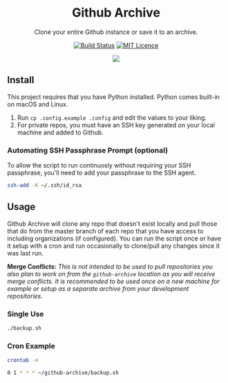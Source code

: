 <div align="center">

# Github Archive

Clone your entire Github instance or save it to an archive.

[![Build Status](https://travis-ci.org/Justintime50/github-archive.svg?branch=master)](https://travis-ci.org/Justintime50/github-archive)
[![MIT Licence](https://badges.frapsoft.com/os/mit/mit.svg?v=103)](https://opensource.org/licenses/mit-license.php)

<img src="assets/showcase.gif">

</div>

## Install

This project requires that you have Python installed. Python comes built-in on macOS and Linux.

1. Run `cp .config.example .config` and edit the values to your liking.
1. For private repos, you must have an SSH key generated on your local machine and added to Github.

### Automating SSH Passphrase Prompt (optional)

To allow the script to run continuosly without requiring your SSH passphrase, you'll need to add your passphrase to the SSH agent.

```bash
ssh-add -K ~/.ssh/id_rsa
```

## Usage

Github Archive will clone any repo that doesn't exist locally and pull those that do from the master branch of each repo that you have access to including organizations (if configured). You can run the script once or have it setup with a cron and run occasionally to clone/pull any changes since it was last run.

**Merge Conflicts:** *This is not intended to be used to pull repositories you also plan to work on from the `github-archive` location as you will receive merge conflicts. It is recommended to be used once on a new machine for example or setup as a separate archive from your development repositories.*

### Single Use
```bash
./backup.sh
```

### Cron Example
```bash
crontab -e

0 1 * * * ~/github-archive/backup.sh
```
